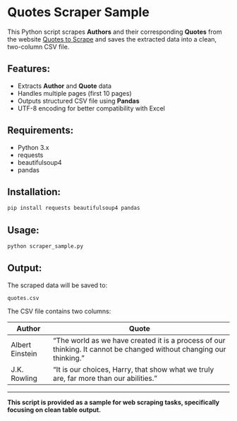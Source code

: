 
# Quotes Scraper Sample

This Python script scrapes **Authors** and their corresponding **Quotes** from the website [Quotes to Scrape](https://quotes.toscrape.com) and saves the extracted data into a clean, two-column CSV file.

## Features:
- Extracts **Author** and **Quote** data
- Handles multiple pages (first 10 pages)
- Outputs structured CSV file using **Pandas**
- UTF-8 encoding for better compatibility with Excel

## Requirements:
- Python 3.x
- requests
- beautifulsoup4
- pandas

## Installation:
```bash
pip install requests beautifulsoup4 pandas
```

## Usage:
```bash
python scraper_sample.py
```

## Output:
The scraped data will be saved to:

```
quotes.csv
```

The CSV file contains two columns:

| Author          | Quote                                                                                                           |
|-----------------|-----------------------------------------------------------------------------------------------------------------|
| Albert Einstein | “The world as we have created it is a process of our thinking. It cannot be changed without changing our thinking.” |
| J.K. Rowling    | “It is our choices, Harry, that show what we truly are, far more than our abilities.”                            |

---

**This script is provided as a sample for web scraping tasks, specifically focusing on clean table output.**

